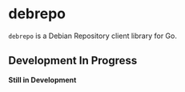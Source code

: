 # debrepo
`debrepo` is a Debian Repository client library for Go. 

## Development In Progress
**Still in Development**
